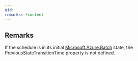 ```yaml
---
uid: 
remarks: *content
---
```

## Remarks  
 If the schedule is in its initial [Microsoft.Azure.Batch](assetId:///N:Microsoft.Azure.Batch?qualifyHint=False&autoUpgrade=True) state, the PreviousStateTransitionTime              property is not defined.